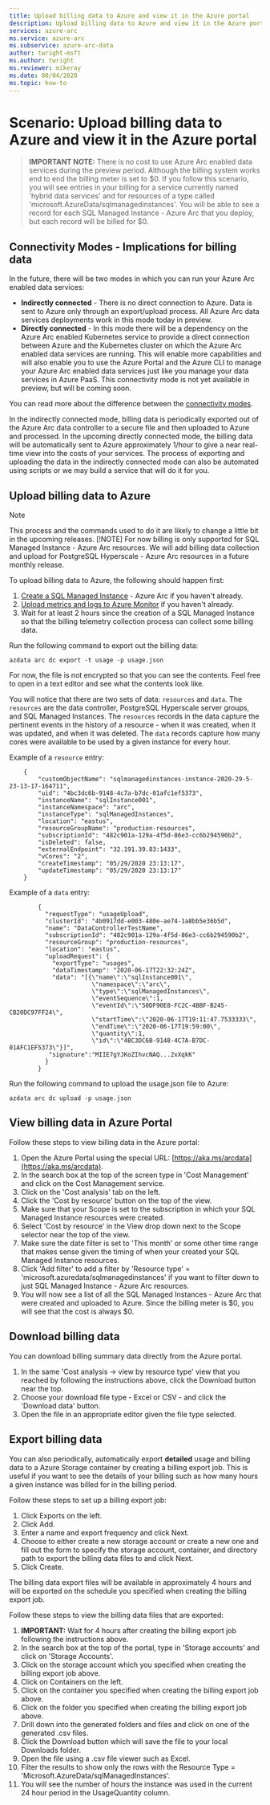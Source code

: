 ```yaml
---
title: Upload billing data to Azure and view it in the Azure portal
description: Upload billing data to Azure and view it in the Azure portal
services: azure-arc
ms.service: azure-arc
ms.subservice: azure-arc-data
author: twright-msft
ms.author: twright
ms.reviewer: mikeray
ms.date: 08/04/2020
ms.topic: how-to
---
```


# Scenario: Upload billing data to Azure and view it in the Azure portal

> **IMPORTANT NOTE:** There is no cost to use Azure Arc enabled data services during the preview period.   Although the billing system works end to end the billing meter is set to $0.  If you follow this scenario, you will see entries in your billing for a service currently named 'hybrid data services' and for resources of a type called 'microsoft.AzureData/sqlmanagedinstances'.  You will be able to see a record for each SQL Managed Instance - Azure Arc that you deploy, but each record will be billed for $0.

## Connectivity Modes - Implications for billing data

In the future, there will be two modes in which you can run your Azure Arc enabled data services:

- **Indirectly connected** - There is no direct connection to Azure.  Data is sent to Azure only through an export/upload process.  All Azure Arc data services deployments work in this mode today in preview.
- **Directly connected** - In this mode there will be a dependency on the Azure Arc enabled Kubernetes service to provide a direct connection between Azure and the Kubernetes cluster on which the Azure Arc enabled data services are running.  This will enable more capabilities and will also enable you to use the Azure Portal and the Azure CLI to manage your Azure Arc enabled data services just like you manage your data services in Azure PaaS.  This connectivity mode is not yet available in preview, but will be coming soon.

You can read more about the difference between the [connectivity modes](/docs/connectivity.md).

In the indirectly connected mode, billing data is periodically exported out of the Azure Arc data controller to a secure file and then uploaded to Azure and processed.  In the upcoming directly connected mode, the billing data will be automatically sent to Azure approximately 1/hour to give a near real-time view into the costs of your services.   The process of exporting and uploading the data in the indirectly connected mode can also be automated using scripts or we may build a service that will do it for you.

## Upload billing data to Azure

> [!NOTE]
>  This process and the commands used to do it are likely to change a little bit in the upcoming releases.
> [!NOTE]
>  For now billing is only supported for SQL Managed Instance - Azure Arc resources.  We will add billing data collection and upload for PostgreSQL Hyperscale - Azure Arc resources in a future monthly release.

To upload billing data to Azure, the following should happen first:

1) [Create a SQL Managed Instance](/scenarios/003-create-sqlmiaa-instance.md) - Azure Arc if you haven't already.
2) [Upload metrics and logs to Azure Monitor](/scenarios/007-upload-metrics-and-logs-to-Azure-Monitor.md) if you haven't already.
3) Wait for at least 2 hours since the creation of a SQL Managed Instance so that the billing telemetry collection process can collect some billing data.

Run the following command to export out the billing data:

```terminal
azdata arc dc export -t usage -p usage.json
```

For now, the file is not encrypted so that you can see the contents.  Feel free to open in a text editor and see what the contents look like.

You will notice that there are two sets of data: `resources` and `data`.  The `resources` are the data controller, PostgreSQL Hyperscale server groups, and SQL Managed Instances.  The `resources` records in the data capture the pertinent events in the history of a resource - when it was created, when it was updated, and when it was deleted.  The `data` records capture how many cores were available to be used by a given instance for every hour.

Example of a `resource` entry:

```terminal
    {
        "customObjectName": "sqlmanagedinstances-instance-2020-29-5-23-13-17-164711",
        "uid": "4bc3dc6b-9148-4c7a-b7dc-01afc1ef5373",
        "instanceName": "sqlInstance001",
        "instanceNamespace": "arc",
        "instanceType": "sqlManagedInstances",
        "location": "eastus",
        "resourceGroupName": "production-resources",
        "subscriptionId": "482c901a-129a-4f5d-86e3-cc6b294590b2",
        "isDeleted": false,
        "externalEndpoint": "32.191.39.83:1433",
        "vCores": "2",
        "createTimestamp": "05/29/2020 23:13:17",
        "updateTimestamp": "05/29/2020 23:13:17"
    }
```

Example of a `data` entry:

```terminal
        {
          "requestType": "usageUpload",
          "clusterId": "4b0917dd-e003-480e-ae74-1a8bb5e36b5d",
          "name": "DataControllerTestName",
          "subscriptionId": "482c901a-129a-4f5d-86e3-cc6b294590b2",
          "resourceGroup": "production-resources",
          "location": "eastus",
          "uploadRequest": {
            "exportType": "usages",
            "dataTimestamp": "2020-06-17T22:32:24Z",
            "data": "[{\"name\":\"sqlInstance001\",
                       \"namespace\":\"arc\",
                       \"type\":\"sqlManagedInstances\",
                       \"eventSequence\":1, 
                       \"eventId\":\"50DF90E8-FC2C-4BBF-B245-CB20DC97FF24\",
                       \"startTime\":\"2020-06-17T19:11:47.7533333\",
                       \"endTime\":\"2020-06-17T19:59:00\",
                       \"quantity\":1,
                       \"id\":\"4BC3DC6B-9148-4C7A-B7DC-01AFC1EF5373\"}]",
           "signature":"MIIE7gYJKoZIhvcNAQ...2xXqkK"
          }
        }
```

Run the following command to upload the usage.json file to Azure:

```terminal
azdata arc dc upload -p usage.json
```

## View billing data in Azure Portal

Follow these steps to view billing data in the Azure portal:

1) Open the Azure Portal using the special URL:  [https://aka.ms/arcdata](https://aka.ms/arcdata).
2) In the search box at the top of the screen type in 'Cost Management' and click on the Cost Management service.
3) Click on the 'Cost analysis' tab on the left.
4) Click the 'Cost by resource' button on the top of the view.
5) Make sure that your Scope is set to the subscription in which your SQL Managed Instance resources were created.
6) Select 'Cost by resource' in the View drop down next to the Scope selector near the top of the view.
7) Make sure the date filter is set to 'This month' or some other time range that makes sense given the timing of when your created your SQL Managed Instance resources.
8) Click 'Add filter' to add a filter by 'Resource type' = 'microsoft.azuredata/sqlmanagedinstances' if you want to filter down to just SQL Managed Instance - Azure Arc resources.
9) You will now see a list of all the SQL Managed Instances - Azure Arc that were created and uploaded to Azure.  Since the billing meter is $0, you will see that the cost is always $0.

## Download billing data

You can download billing summary data directly from the Azure portal.

1) In the same 'Cost analysis -> view by resource type' view that you reached by following the instructions above, click the Download button near the top.
2) Choose your download file type - Excel or CSV - and click the 'Download data' button.
3) Open the file in an appropriate editor given the file type selected.

## Export billing data

You can also periodically, automatically export **detailed** usage and billing data to a Azure Storage container by creating a billing export job.  This is useful if you want to see the details of your billing such as how many hours a given instance was billed for in the billing period.

Follow these steps to set up a billing export job:

1) Click Exports on the left.
2) Click Add.
3) Enter a name and export frequency and click Next.
4) Choose to either create a new storage account or create a new one and fill out the form to specify the storage account, container, and directory path to export the billing data files to and click Next.
5) Click Create.

The billing data export files will be available in approximately 4 hours and will be exported on the schedule you specified when creating the billing export job.

Follow these steps to view the billing data files that are exported:

1) **IMPORTANT:** Wait for 4 hours after creating the billing export job following the instructions above.
2) In the search box at the top of the portal, type in 'Storage accounts' and click on 'Storage Accounts'.
3) Click on the storage account which you specified when creating the billing export job above.
4) Click on Containers on the left.
5) Click on the container you specified when creating the billing export job above.
6) Click on the folder you specified when creating the billing export job above.
7) Drill down into the generated folders and files and click on one of the generated .csv files.
8) Click the Download button which will save the file to your local Downloads folder.
9) Open the file using a .csv file viewer such as Excel.
10) Filter the results to show only the rows with the Resource Type = 'Microsoft.AzureData/sqlManagedInstances'.
11) You will see the number of hours the instance was used in the current 24 hour period in the UsageQuantity column.
